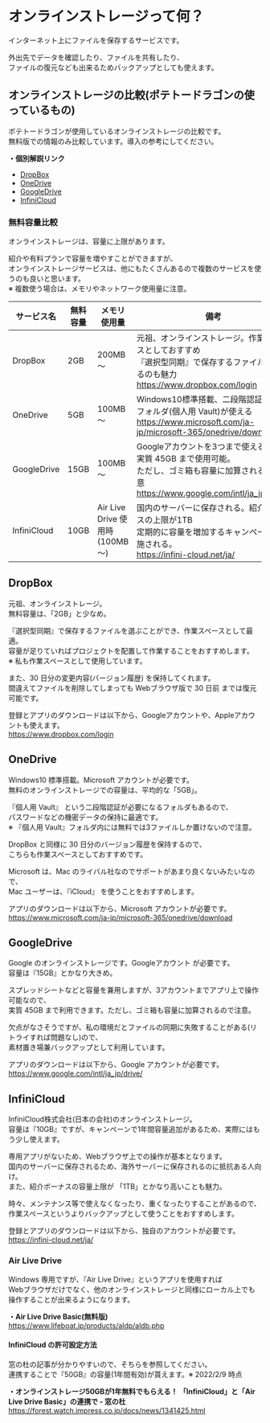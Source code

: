 # オンラインストレージって何？
インターネット上にファイルを保存するサービスです。  

外出先でデータを確認したり、ファイルを共有したり、  
ファイルの復元なども出来るためバックアップとしても使えます。

## オンラインストレージの比較(ポテトードラゴンの使っているもの)
ポテトードラゴンが使用しているオンラインストレージの比較です。  
無料版での情報のみ比較しています。導入の参考にしてください。

**・個別解説リンク**
* [DropBox](OnlineStorage.md#DropBox)
* [OneDrive](OnlineStorage.md#OneDrive)
* [GoogleDrive](OnlineStorage.md#GoogleDrive)
* [InfiniCloud](OnlineStorage.md#InfiniCloud)

### 無料容量比較
オンラインストレージは、容量に上限があります。

紹介や有料プランで容量を増やすことができますが、  
オンラインストレージサービスは、他にもたくさんあるので複数のサービスを使うのも良いと思います。  
※ 複数使う場合は、メモリやネットワーク使用量に注意。

|サービス名|無料容量|メモリ使用量|備考|
|---|---|---|---|
|DropBox|2GB|200MB ～ |元祖、オンラインストレージ。作業スペースとしておすすめ<br>『選択型同期』で保存するファイルを選べるのも魅力<br>https://www.dropbox.com/login|
|OneDrive|5GB|100MB ～ |Windows10標準搭載、二段階認証できるフォルダ(個人用 Vault)が使える<br>https://www.microsoft.com/ja-jp/microsoft-365/onedrive/download|
|GoogleDrive|15GB|100MB ～ |Googleアカウントを3つまで使えるので、実質 45GB まで使用可能。<br>ただし、ゴミ箱も容量に加算されるので注意<br>https://www.google.com/intl/ja_jp/drive/|
|InfiniCloud|10GB|Air Live Drive 使用時(100MB ～)|国内のサーバーに保存される。紹介ボーナスの上限が1TB<br>定期的に容量を増加するキャンペーンが実施される。<br>https://infini-cloud.net/ja/|

## DropBox
元祖、オンラインストレージ。  
無料容量は、「2GB」と少なめ。

『選択型同期』で保存するファイルを選ぶことができ、作業スペースとして最適。  
容量が足りていればプロジェクトを配置して作業することをおすすめします。  
※ 私も作業スペースとして使用しています。

また、30 日分の変更内容(バージョン履歴) を保持してくれます。  
間違えてファイルを削除してしまっても Webブラウザ版で 30 日前 までは復元可能です。

登録とアプリのダウンロードは以下から、Googleアカウントや、Appleアカウントも使えます。  
https://www.dropbox.com/login

## OneDrive
Windows10 標準搭載。Microsoft アカウントが必要です。  
無料のオンラインストレージでの容量は、平均的な「5GB」。

『個人用 Vault』 という二段階認証が必要になるフォルダもあるので、  
パスワードなどの機密データの保持に最適です。  
※ 『個人用 Vault』フォルダ内には無料では3ファイルしか置けないので注意。

DropBox と同様に 30 日分のバージョン履歴を保持するので、  
こちらも作業スペースとしておすすめです。

Microsoft は、Mac のライバル社なのでサポートがあまり良くないみたいなので、  
Mac ユーザーは、『iCloud』 を使うことをおすすめします。

アプリのダウンロードは以下から、Microsoft アカウントが必要です。  
https://www.microsoft.com/ja-jp/microsoft-365/onedrive/download

## GoogleDrive
Google のオンラインストレージです。Googleアカウント が必要です。  
容量は『15GB』とかなり大きめ。

スプレッドシートなどと容量を兼用しますが、3アカウントまでアプリ上で操作可能なので、  
実質 45GB まで利用できます。ただし、ゴミ箱も容量に加算されるので注意。

欠点がなさそうですが、私の環境だとファイルの同期に失敗することがある(リトライすれば問題なし)ので、  
素材置き場兼バックアップとして利用しています。

アプリのダウンロードは以下から、Google アカウントが必要です。  
https://www.google.com/intl/ja_jp/drive/

## InfiniCloud
InfiniCloud株式会社(日本の会社)のオンラインストレージ。  
容量は『10GB』ですが、キャンペーンで1年間容量追加があるため、実際にはもう少し使えます。

専用アプリがないため、Webブラウザ上での操作が基本となります。  
国内のサーバーに保存されるため、海外サーバーに保存されるのに抵抗ある人向け。  
また、紹介ボーナスの容量上限が 「1TB」とかなり高いことも魅力。

時々、メンテナンス等で使えなくなったり、重くなったりすることがあるので、  
作業スペースというよりバックアップとして使うことをおすすめします。

登録とアプリのダウンロードは以下から、独自のアカウントが必要です。  
https://infini-cloud.net/ja/

### Air Live Drive
Windows 専用ですが、『Air Live Drive』というアプリを使用すれば  
Webブラウザだけでなく、他のオンラインストレージと同様にローカル上でも操作することが出来るようになります。

**・Air Live Drive Basic(無料版)**  
https://www.lifeboat.jp/products/aldp/aldb.php

#### InfiniCloud の許可設定方法
窓の杜の記事が分かりやすいので、そちらを参照してください。  
連携することで『50GB』の容量(1年間有効)が貰えます。※ 2022/2/9 時点

**・オンラインストレージ50GBが1年無料でもらえる！ 「InfiniCloud」と「Air Live Drive Basic」の連携で - 窓の杜**  
https://forest.watch.impress.co.jp/docs/news/1341425.html

